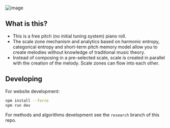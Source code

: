 ![image](https://github.com/user-attachments/assets/f034c9f5-ec0d-49ee-b386-41adb39834de)


## What is this?
* This is a free pitch (no initial tuning system) piano roll.  
* The scale zone mechanism and analytics based on harmonic entropy, categorical entropy and short-term pitch memory model allow you to create melodies without knowledge of traditional music theory.
* Instead of composing in a pre-selected scale, scale is created in parallel with the creation of the melody. Scale zones can flow into each other.

## Developing

For website development:  
```bash
npm install --force
npm run dev
```

For methods and algorithms development see the `research` branch of this repo.  

